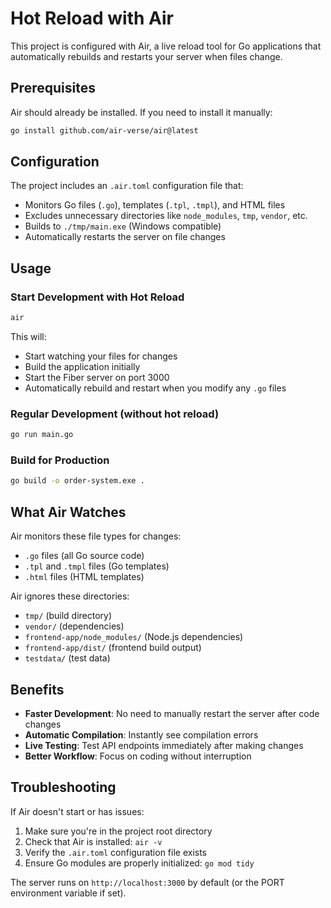 # Hot Reload with Air

This project is configured with Air, a live reload tool for Go applications that automatically rebuilds and restarts your server when files change.

## Prerequisites

Air should already be installed. If you need to install it manually:

```bash
go install github.com/air-verse/air@latest
```

## Configuration

The project includes an `.air.toml` configuration file that:

- Monitors Go files (`.go`), templates (`.tpl`, `.tmpl`), and HTML files
- Excludes unnecessary directories like `node_modules`, `tmp`, `vendor`, etc.
- Builds to `./tmp/main.exe` (Windows compatible)
- Automatically restarts the server on file changes

## Usage

### Start Development with Hot Reload

```bash
air
```

This will:
- Start watching your files for changes
- Build the application initially 
- Start the Fiber server on port 3000
- Automatically rebuild and restart when you modify any `.go` files

### Regular Development (without hot reload)

```bash
go run main.go
```

### Build for Production

```bash
go build -o order-system.exe .
```

## What Air Watches

Air monitors these file types for changes:
- `.go` files (all Go source code)
- `.tpl` and `.tmpl` files (Go templates)
- `.html` files (HTML templates)

Air ignores these directories:
- `tmp/` (build directory)
- `vendor/` (dependencies)
- `frontend-app/node_modules/` (Node.js dependencies) 
- `frontend-app/dist/` (frontend build output)
- `testdata/` (test data)

## Benefits

- **Faster Development**: No need to manually restart the server after code changes
- **Automatic Compilation**: Instantly see compilation errors
- **Live Testing**: Test API endpoints immediately after making changes
- **Better Workflow**: Focus on coding without interruption

## Troubleshooting

If Air doesn't start or has issues:

1. Make sure you're in the project root directory
2. Check that Air is installed: `air -v`
3. Verify the `.air.toml` configuration file exists
4. Ensure Go modules are properly initialized: `go mod tidy`

The server runs on `http://localhost:3000` by default (or the PORT environment variable if set).
